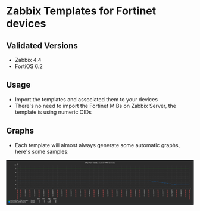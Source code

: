 # Zabbix Templates for Fortinet devices

## Validated Versions
- Zabbix 4.4
- FortiOS 6.2

## Usage
- Import the templates and associated them to your devices
- There's no need to import the Fortinet MIBs on Zabbix Server, the template is using numeric OIDs

## Graphs

- Each template will almost always generate some automatic graphs, here's some samples:

![Active VPN Tunnels][active_vpn_tunnels]

[active_vpn_tunnels]: ./static/active_vpn_tunnels.png "Active VPN Tunnels"
